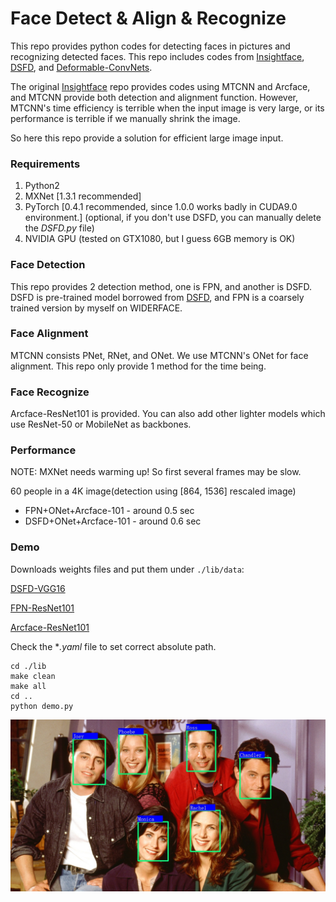 # Face Detect & Align & Recognize

This repo provides python codes for detecting faces in pictures and recognizing detected faces. This repo includes codes from [Insightface](https://github.com/deepinsight/insightface), [DSFD](https://github.com/yxlijun/DSFD.pytorch), and [Deformable-ConvNets](https://github.com/msracver/Deformable-ConvNets).

The original [Insightface](https://github.com/deepinsight/insightface) repo provides codes using MTCNN and Arcface, and MTCNN provide both detection and alignment function. However, MTCNN's time efficiency is terrible when the input image is very large, or its performance is terrible if we manually shrink the image.

So here this repo provide a solution for efficient large image input.

### Requirements

1. Python2
2. MXNet [1.3.1 recommended]
3. PyTorch [0.4.1 recommended, since 1.0.0 works badly in CUDA9.0 environment.] (optional, if you don't use DSFD, you can manually delete the *DSFD.py* file)
4. NVIDIA GPU (tested on GTX1080, but I guess 6GB memory is OK)

### Face Detection

This repo provides 2 detection method, one is FPN, and another is DSFD. DSFD is pre-trained model borrowed from [DSFD](https://github.com/yxlijun/DSFD.pytorch), and FPN is a coarsely trained version by myself on WIDERFACE.

### Face Alignment

MTCNN consists PNet, RNet, and ONet. We use MTCNN's ONet for face alignment. This repo only provide 1 method for the time being.

### Face Recognize

Arcface-ResNet101 is provided. You can also add other lighter models which use ResNet-50 or MobileNet as backbones.

### Performance

NOTE: MXNet needs warming up! So first several frames may be slow.

60 people in a 4K image(detection using [864, 1536] rescaled image)

- FPN+ONet+Arcface-101 - around 0.5 sec
- DSFD+ONet+Arcface-101 - around 0.6 sec

### Demo

Downloads weights files and put them under ` ./lib/data `:

[DSFD-VGG16](https://www.dropbox.com/s/ty0dtc6jhthd6xa/dsfd_face.pth?dl=0)

[FPN-ResNet101](https://www.dropbox.com/s/fan5gxgtqimm3cv/fpn_widerface-0000.params?dl=0)

[Arcface-ResNet101](https://www.dropbox.com/s/tj96fsm6t6rq8ye/model-r100-arcface-ms1m-refine-v2.zip?dl=0])

Check the **.yaml* file to set correct absolute path.

```shell
cd ./lib
make clean
make all
cd ..
python demo.py
```

![dets_1](./dets_1.jpg)